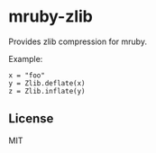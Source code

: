 mruby-zlib
==========

Provides zlib compression for mruby.

Example:

    x = "foo"
    y = Zlib.deflate(x)
    z = Zlib.inflate(y)

## License

MIT
